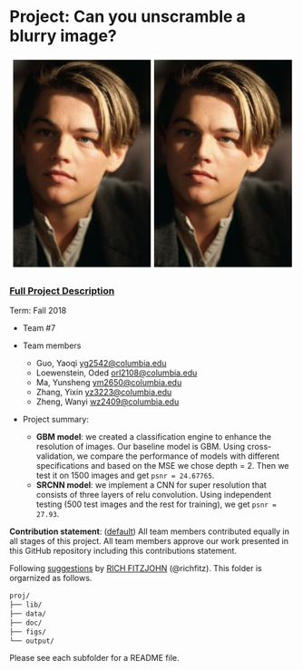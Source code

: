 # Project: Can you unscramble a blurry image? 
![image](figs/example2.png)

### [Full Project Description](doc/project3_desc.md)

Term: Fall 2018

+ Team #7
+ Team members
	+ Guo, Yaoqi  yg2542@columbia.edu
	+ Loewenstein, Oded orl2108@columbia.edu
	+ Ma, Yunsheng  ym2650@columbia.edu
	+ Zhang, Yixin  yz3223@columbia.edu
	+ Zheng, Wanyi  wz2409@columbia.edu

+ Project summary: 
	+ **GBM model**: we created a classification engine to enhance the resolution of images. Our baseline model is GBM. Using cross-validation, we compare the performance of models with different specifications and based on the MSE we chose depth = 2. Then we test it on 1500 images and get `psnr = 24.67765`.
	+ **SRCNN model**: we implement a CNN for super resolution that consists of three layers of relu convolution. Using independent testing (500 test images and the rest for training), we get `psnr = 27.93`.
	
**Contribution statement**: ([default](doc/a_note_on_contributions.md)) All team members contributed equally in all stages of this project. All team members approve our work presented in this GitHub repository including this contributions statement. 

Following [suggestions](http://nicercode.github.io/blog/2013-04-05-projects/) by [RICH FITZJOHN](http://nicercode.github.io/about/#Team) (@richfitz). This folder is orgarnized as follows.

```
proj/
├── lib/
├── data/
├── doc/
├── figs/
└── output/
```

Please see each subfolder for a README file.
